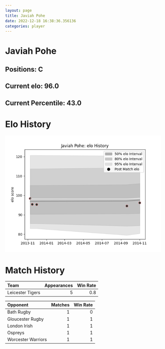 ```yaml
---  
layout: page  
title: Javiah Pohe  
date: 2022-12-18 16:38:36.356136  
categories: player  
---
```

# Javiah Pohe

## Positions: C

## Current elo: 96.0

## Current Percentile: 43.0

# Elo History


![elo history](history_JaviahPohe.png)
# Match History


| Team             |   Appearances |   Win Rate |
|:-----------------|--------------:|-----------:|
| Leicester Tigers |             5 |        0.8 |

| Opponent           |   Matches |   Win Rate |
|:-------------------|----------:|-----------:|
| Bath Rugby         |         1 |          0 |
| Gloucester Rugby   |         1 |          1 |
| London Irish       |         1 |          1 |
| Ospreys            |         1 |          1 |
| Worcester Warriors |         1 |          1 |